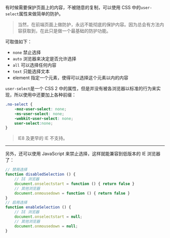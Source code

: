 有时候需要保护页面上的内容，不被随意的复制，可以使用 CSS 中的`user-select`属性来做简单的防护。

> 当然，在前端页面上做防护，永远不能彻底的保护内容。因为总会有方法内容获取到，在此只是做一个最基础的防护功能。

可取值如下：

- `none` 禁止选择
- `auto` 浏览器来决定是否允许选择
- `all`  可以选择任何内容
- `text` 只能选择文本
- element 指定一个元素，使得可以选择这个元素以内的内容

`user-select`是一个 CSS 2 中的属性，但是并没有被各浏览器以标准的行为来实现，所以使用中还要加上各种前缀：

```css
.no-select {
    -moz-user-select: none;
    -ms-user-select: none;
    -webkit-user-select: none;
    user-select:none;
}
```

> IE8 及更早的 IE 不支持。

------------------------------------------------------------

另外，还可以使用 JavaScript 来禁止选择，这样就能兼容到低版本的 IE 浏览器了：

```js
// 禁用选择
function disabledSelection () {
    // IE 浏览器
    document.onselectstart = function () { return false }
    // 其他浏览器
    document.onmousedown = function () { return false }
}
// 启用选择
function enableSelection () {
    // IE 浏览器
    document.onselectstart = null;
    // 其他浏览器
    document.onmousedown = null;
}
```



